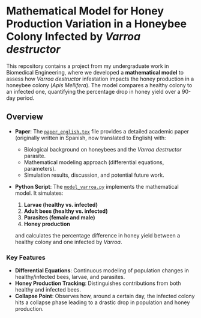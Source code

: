# Mathematical Model for Honey Production Variation in a Honeybee Colony Infected by *Varroa destructor*

This repository contains a project from my undergraduate work in Biomedical Engineering, where we developed a **mathematical model** to assess how *Varroa destructor* infestation impacts the honey production in a honeybee colony (*Apis Mellifera*). The model compares a healthy colony to an infected one, quantifying the percentage drop in honey yield over a 90-day period.

## Overview

- **Paper**: The [`paper_english.tex`](./varroa_honey_production/Proyecto_Final_Modelado_ingles.pdf) file provides a detailed academic paper (originally written in Spanish, now translated to English) with:
  - Biological background on honeybees and the *Varroa destructor* parasite.
  - Mathematical modeling approach (differential equations, parameters).
  - Simulation results, discussion, and potential future work.

- **Python Script**: The [`model_varroa.py`](./model_varroa.py) implements the mathematical model. It simulates:
  1. **Larvae (healthy vs. infected)**  
  2. **Adult bees (healthy vs. infected)**  
  3. **Parasites (female and male)**  
  4. **Honey production**  

  and calculates the percentage difference in honey yield between a healthy colony and one infected by *Varroa*.

### Key Features

- **Differential Equations**: Continuous modeling of population changes in healthy/infected bees, larvae, and parasites.  
- **Honey Production Tracking**: Distinguishes contributions from both healthy and infected bees.  
- **Collapse Point**: Observes how, around a certain day, the infected colony hits a collapse phase leading to a drastic drop in population and honey production.
